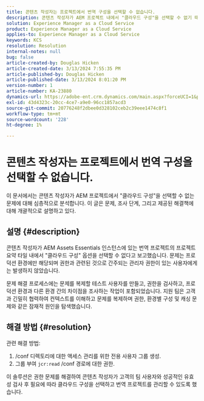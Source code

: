 ```yaml
---
title: 콘텐츠 작성자는 프로젝트에서 번역 구성을 선택할 수 없습니다.
description: 콘텐츠 작성자가 AEM 프로젝트 내에서 "클라우드 구성"을 선택할 수 없기 때문에 번역 구성을 효과적으로 관리할 수 없습니다.
solution: Experience Manager as a Cloud Service
product: Experience Manager as a Cloud Service
applies-to: Experience Manager as a Cloud Service
keywords: KCS
resolution: Resolution
internal-notes: null
bug: false
article-created-by: Douglas Hicken
article-created-date: 3/13/2024 7:55:35 PM
article-published-by: Douglas Hicken
article-published-date: 3/13/2024 8:01:20 PM
version-number: 1
article-number: KA-23880
dynamics-url: https://adobe-ent.crm.dynamics.com/main.aspx?forceUCI=1&pagetype=entityrecord&etn=knowledgearticle&id=f33498a3-73e1-ee11-904d-6045bd006704
exl-id: 43d4323c-20cc-4ce7-a9e0-96cc1857acd3
source-git-commit: 20776248f2dbee0d328102ceb2c39eee1474c8f1
workflow-type: tm+mt
source-wordcount: '228'
ht-degree: 1%

---
```


# 콘텐츠 작성자는 프로젝트에서 번역 구성을 선택할 수 없습니다.


이 문서에서는 콘텐츠 작성자가 AEM 프로젝트에서 &quot;클라우드 구성&quot;을 선택할 수 없는 문제에 대해 심층적으로 분석합니다. 이 글은 문제, 조사 단계, 그리고 제공된 해결책에 대해 개괄적으로 설명하고 있다.

## 설명 {#description}


콘텐츠 작성자가 AEM Assets Essentials 인스턴스에 있는 번역 프로젝트의 프로젝트 요약 타일 내에서 &quot;클라우드 구성&quot; 옵션을 선택할 수 없다고 보고했습니다. 문제는 프로덕션 환경에만 해당되며 권한과 관련된 것으로 간주되는 관리자 권한이 있는 사용자에게는 발생하지 않았습니다.

문제 해결 프로세스에는 문제를 복제할 테스트 사용자를 만들고, 권한을 검사하고, 프로덕션 환경과 다른 환경 간의 차이점을 조사하는 작업이 포함되었습니다. 지원 팀은 고객과 긴밀히 협력하여 컨텍스트를 이해하고 문제를 복제하며 권한, 환경별 구성 및 캐싱 문제와 같은 잠재적 원인을 탐색했습니다.


## 해결 방법 {#resolution}


관련 해결 방법:

1. /conf 디렉토리에 대한 액세스 관리를 위한 전용 사용자 그룹 생성.
2. 그룹 부여 `jcr:read` /conf 경로에 대한 권한.


이 솔루션은 권한 문제를 해결하여 콘텐츠 작성자가 고객의 팀 사용자와 성공적인 유효성 검사 후 필요에 따라 클라우드 구성을 선택하고 번역 프로젝트를 관리할 수 있도록 했습니다.
